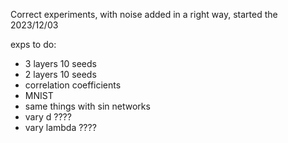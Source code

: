 Correct experiments, with noise added in a right way, started the 2023/12/03




exps to do:
 - 3 layers 10 seeds
 - 2 layers 10 seeds
 - correlation coefficients
 - MNIST
 - same things with sin networks
 - vary d ????
 - vary lambda ????


